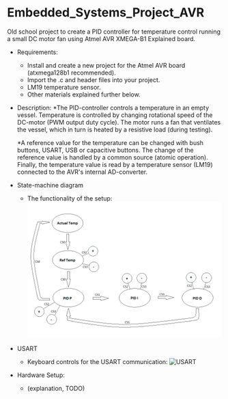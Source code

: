 # Embedded_Systems_Project_AVR
Old school project to create a PID controller for temperature control running a small DC motor fan using Atmel AVR XMEGA-B1 Explained board.

- Requirements:
    - Install and create a new project for the Atmel AVR board (atxmega128b1 recommended).
    - Import the .c and header files into your project.
    - LM19 temperature sensor.
    - Other materials explained further below.

- Description:
    *The PID-controller controls a temperature in an empty vessel.
    Temperature is controlled by changing rotational speed of the DC-motor (PWM output duty cycle). 
    The motor runs a fan that ventilates the vessel, which in turn is heated by a resistive load (during testing). 
    
    *A reference value for the temperature can be changed with bush buttons, USART, USB or capacitive buttons.
    The change of the reference value is handled by a common source (atomic operation). 
    Finally, the temperature value is read by a temperature sensor (LM19) connected to the AVR's internal AD-converter.
    

- State-machine diagram
    - The functionality of the setup:
    ![State Machine](/img/State_Machine.png)

- USART
    - Keyboard controls for the USART communication:
    ![USART](/img/USART.jpg)


- Hardware Setup:
    - (explanation, TODO)